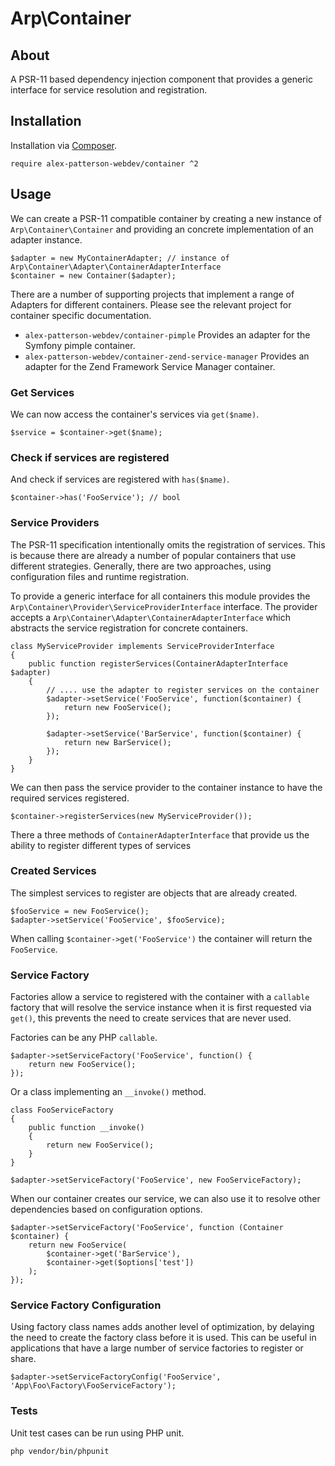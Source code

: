 # Arp\Container

## About

A PSR-11 based dependency injection component that provides a generic interface for service resolution and registration.

## Installation

Installation via [Composer](https://getcomposer.org).

    require alex-patterson-webdev/container ^2
    
## Usage

We can create a PSR-11 compatible container by creating a new instance of `Arp\Container\Container` and providing an concrete implementation of an 
adapter instance.
   
    $adapter = new MyContainerAdapter; // instance of Arp\Container\Adapter\ContainerAdapterInterface
    $container = new Container($adapter);   
   
There are a number of supporting projects that implement a range of Adapters for different containers. Please see the relevant 
project for container specific documentation.

- `alex-patterson-webdev/container-pimple` Provides an adapter for the Symfony pimple container.
- `alex-patterson-webdev/container-zend-service-manager` Provides an adapter for the Zend Framework Service Manager container.
   
### Get Services   
   
We can now access the container's services via `get($name)`.

    $service = $container->get($name);

### Check if services are registered

And check if services are registered with `has($name)`.

    $container->has('FooService'); // bool
    
### Service Providers

The PSR-11 specification intentionally omits the registration of services. This is because there are already a number of popular containers
that use different strategies. Generally, there are two approaches, using configuration files and runtime registration.  

To provide a generic interface for all containers this module provides the `Arp\Container\Provider\ServiceProviderInterface` interface.
The provider accepts a `Arp\Container\Adapter\ContainerAdapterInterface` which abstracts the service registration for concrete containers. 

    class MyServiceProvider implements ServiceProviderInterface
    {
        public function registerServices(ContainerAdapterInterface $adapter)
        {
            // .... use the adapter to register services on the container
            $adapter->setService('FooService', function($container) {
                return new FooService();
            });
            
            $adapter->setService('BarService', function($container) {
                return new BarService();
            });
        }
    }
    
We can then  pass the service provider to the container instance to have the required services registered.

    $container->registerServices(new MyServiceProvider());   

There a three methods of `ContainerAdapterInterface` that provide us the ability to register different types of services

### Created Services

The simplest services to register are objects that are already created.

    $fooService = new FooService();
    $adapter->setService('FooService', $fooService);

When calling `$container->get('FooService')` the container will return the `FooService`.    

### Service Factory

Factories allow a service to registered with the container with a `callable` factory that will resolve the service 
instance when it is first requested via `get()`, this prevents the need to create services that are never used.

Factories can be any PHP `callable`.

    $adapter->setServiceFactory('FooService', function() {
        return new FooService();
    });
    
Or a class implementing an `__invoke()` method.    
    
    class FooServiceFactory
    {
        public function __invoke()
        {
            return new FooService();
        }
    }
    
    $adapter->setServiceFactory('FooService', new FooServiceFactory);
   
When our container creates our service, we can also use it to resolve other dependencies based on configuration options.       
   
    $adapter->setServiceFactory('FooService', function (Container $container) {
        return new FooService(
            $container->get('BarService'),
            $container->get($options['test'])
        );
    });
    
### Service Factory Configuration
        
Using factory class names adds another level of optimization, by delaying the need to create the factory class before it is used. 
This can be useful in applications that have a large number of service factories to register or share.

    $adapter->setServiceFactoryConfig('FooService', 'App\Foo\Factory\FooServiceFactory');
        
### Tests

Unit test cases can be run using PHP unit.

    php vendor/bin/phpunit   
